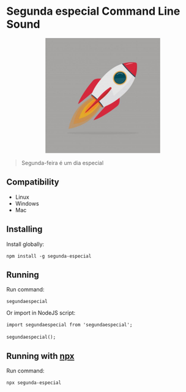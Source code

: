 # Segunda especial Command Line Sound

<div style="text-align: center">
    <img src="./segunda-especial.jpg" height="300"/>
</div>

> Segunda-feira é um dia especial

## Compatibility

- Linux
- Windows
- Mac

## Installing
Install globally:

    npm install -g segunda-especial

## Running
Run command:

    segundaespecial

Or import in NodeJS script:

    import segundaespecial from 'segundaespecial';

    segundaespecial();
    
## Running with [npx](https://www.npmjs.com/package/npx)
Run command:

    npx segunda-especial
